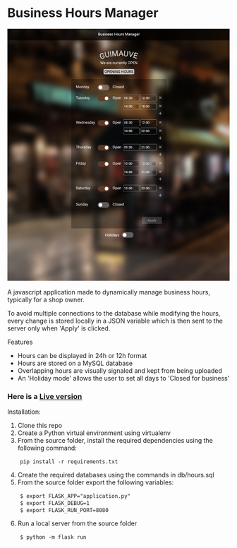# Business Hours Manager

![Business Hours Manager](/imgs/screenshot.jpg)

A javascript application made to dynamically manage business hours, typically for a shop owner.

To avoid multiple connections to the database while modifying the hours, every change is stored locally in a JSON variable which is then sent to the server only when 'Apply' is clicked.

Features
- Hours can be displayed in 24h or 12h format
- Hours are stored on a MySQL database
- Overlapping hours are visually signaled and kept from being uploaded
- An 'Holiday mode' allows the user to set all days to 'Closed for business'

### Here is a [Live version](https://guimauveb.com/projects/businessHours)

Installation:

1. Clone this repo
2. Create a Python virtual environment using virtualenv
3. From the source folder, install the required dependencies using the following command:
```
    pip install -r requirements.txt
```
4. Create the required databases using the commands in db/hours.sql
5. From the source folder export the following variables:
```
    $ export FLASK_APP="application.py"
    $ export FLASK_DEBUG=1
    $ export FLASK_RUN_PORT=8080
```
6. Run a local server from the source folder
```
    $ python -m flask run
```


